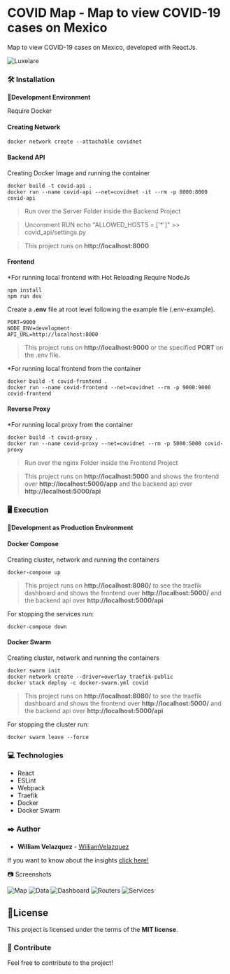 # COVID Map - Map to view COVID-19 cases on Mexico

Map to view COVID-19 cases on Mexico, developed with ReactJs.

![Luxelare](./src/assets/images/logo.png)


### 🛠️ Installation

📌**Development Environment**

Require Docker

#### Creating Network
```
docker network create --attachable covidnet
```

#### Backend API
Creating Docker Image and running the container
```
docker build -t covid-api .
docker run --name covid-api --net=covidnet -it --rm -p 8000:8000 covid-api
```
>Run over the Server Folder inside the Backend Project

>Uncomment RUN echo "ALLOWED_HOSTS = ['*']" >> covid_api/settings.py

>This project runs on **http://localhost:8000**

#### Frontend
*For running local frontend with Hot Reloading
Require NodeJs
```
npm install
npm run dev
```
Create a **.env** file at root level following the example file (.env-example).
```
PORT=9000
NODE_ENV=development
API_URL=http://localhost:8000
```
>This project runs on **http://localhost:9000** or the specified **PORT** on the .env file.

*For running local frontend from the container
```
docker build -t covid-frontend .
docker run --name covid-frontend --net=covidnet --rm -p 9000:9000 covid-frontend
```


#### Reverse Proxy

*For running local proxy from the container
```
docker build -t covid-proxy .
docker run --name covid-proxy --net=covidnet --rm -p 5000:5000 covid-proxy
```
>Run over the nginx Folder inside the Frontend Project

>This project runs on **http://localhost:5000** and shows the frontend over **http://localhost:5000/app** and the backend api over **http://localhost:5000/api**


### 🖥 Execution

📌**Development as Production Environment**

#### Docker Compose
Creating cluster, network and running the containers
```
docker-compose up
```

>This project runs on **http://localhost:8080/** to see the traefik dashboard and shows the frontend over **http://localhost:5000/** and the backend api over **http://localhost:5000/api**

For stopping the services run:
```
docker-compose down
```

#### Docker Swarm
Creating cluster, network and running the containers
```
docker swarm init
docker network create --driver=overlay traefik-public
docker stack deploy -c docker-swarm.yml covid
```

>This project runs on **http://localhost:8080/** to see the traefik dashboard and shows the frontend over **http://localhost:5000/** and the backend api over **http://localhost:5000/api**

For stopping the cluster run:
```
docker swarm leave --force 
```

### 💻 Technologies

  * React
  * ESLint
  * Webpack
  * Traefik
  * Docker
  * Docker Swarm


### ✒️ Author

* **William Velazquez** - [WilliamVelazquez](https://williamvelazquez.com/)

If you want to know about the insights [click here!](https://github.com/WilliamVelazquez/covid-map/pulse/monthly)


📷 Screenshots

![Map](./.readme-static/map.png)
![Data](./.readme-static/data.png)
![Dashboard](./.readme-static/traefik-dashboard.png)
![Routers](./.readme-static/traefik-routers.png)
![Services](./.readme-static/traefik-services.png)


## 📄License

This project is licensed under the terms of the **MIT license**.


### 🎁 Contribute

Feel free to contribute to the project!
